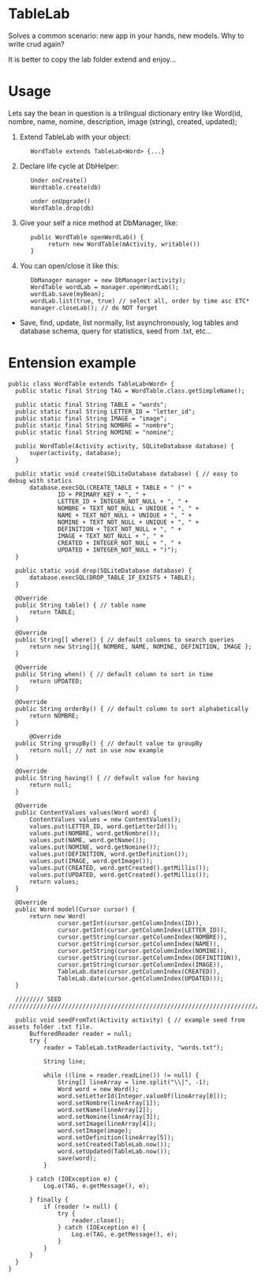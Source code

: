 # TableLab

Solves a common scenario: new app in your hands, new models. Why to write crud again? 

It is better to copy the lab folder extend and enjoy...

# Usage

Lets say the bean in question is a trilingual dictionary entry like Word(id, nombre, name, nomine, description, image (string), created, updated);

1. Extend TableLab with your object: 

          WordTable extends TableLab<Word> {...}
          
2. Declare life cycle at DbHelper: 

          Under onCreate()
          Wordtable.create(db) 
          
          under onUpgrade()
          WordTable.drop(db)

3. Give your self a nice method at DbManager, like: 

          public WordTable openWordLab() {
               return new WordTable(mActivity, writable())
          }


4. You can open/close it like this:

          DbManager manager = new DbManager(activity);
          WordTable wordLab = manager.openWordLab();
          wordLab.save(myBean);
          wordLab.list(true, true) // select all, order by time asc ETC*
          manager.closeLab(); // do NOT forget

* Save, find, update, list normally, list asynchronously, log tables and database schema, query for statistics, seed from .txt, etc...

# Entension example

    public class WordTable extends TableLab<Word> {
      public static final String TAG = WordTable.class.getSimpleName();

      public static final String TABLE = "words";
      public static final String LETTER_ID = "letter_id";
      public static final String IMAGE = "image";
      public static final String NOMBRE = "nombre";
      public static final String NOMINE = "nomine";

      public WordTable(Activity activity, SQLiteDatabase database) {
          super(activity, database);
      }

      public static void create(SQLiteDatabase database) { // easy to debug with statics
          database.execSQL(CREATE_TABLE + TABLE + " (" +
                  ID + PRIMARY_KEY + ", " +
                  LETTER_ID + INTEGER_NOT_NULL + ", " +
                  NOMBRE + TEXT_NOT_NULL + UNIQUE + ", " +
                  NAME + TEXT_NOT_NULL + UNIQUE + ", " +
                  NOMINE + TEXT_NOT_NULL + UNIQUE + ", " +
                  DEFINITION + TEXT_NOT_NULL + ", " +
                  IMAGE + TEXT_NOT_NULL + ", " +
                  CREATED + INTEGER_NOT_NULL + ", " +
                  UPDATED + INTEGER_NOT_NULL + ")");
      }

      public static void drop(SQLiteDatabase database) {
          database.execSQL(DROP_TABLE_IF_EXISTS + TABLE);
      }

      @Override
      public String table() { // table name
          return TABLE;
      }

      @Override
      public String[] where() { // default columns to search queries
          return new String[]{ NOMBRE, NAME, NOMINE, DEFINITION, IMAGE };
      }

      @Override
      public String when() { // default column to sort in time
          return UPDATED;
      }

      @Override
      public String orderBy() { // default column to sort alphabetically
          return NOMBRE;
      }

          @Override
      public String groupBy() { // default value to groupBy
          return null; // not in use now example
      }

      @Override
      public String having() { // default value for having
          return null;
      }

      @Override
      public ContentValues values(Word word) {
          ContentValues values = new ContentValues();
          values.put(LETTER_ID, word.getLetterId());
          values.put(NOMBRE, word.getNombre());
          values.put(NAME, word.getName());
          values.put(NOMINE, word.getNomine());
          values.put(DEFINITION, word.getDefinition());
          values.put(IMAGE, word.getImage());
          values.put(CREATED, word.getCreated().getMillis());
          values.put(UPDATED, word.getCreated().getMillis());
          return values;
      }

      @Override
      public Word model(Cursor cursor) {
          return new Word(
                  cursor.getInt(cursor.getColumnIndex(ID)),
                  cursor.getInt(cursor.getColumnIndex(LETTER_ID)),
                  cursor.getString(cursor.getColumnIndex(NOMBRE)),
                  cursor.getString(cursor.getColumnIndex(NAME)),
                  cursor.getString(cursor.getColumnIndex(NOMINE)),
                  cursor.getString(cursor.getColumnIndex(DEFINITION)),
                  cursor.getString(cursor.getColumnIndex(IMAGE)),
                  TableLab.date(cursor.getColumnIndex(CREATED)),
                  TableLab.date(cursor.getColumnIndex(UPDATED)));
      }

      //////// SEED ///////////////////////////////////////////////////////////////////////////////

      public void seedFromTxt(Activity activity) { // example seed from assets folder .txt file.
          BufferedReader reader = null;
          try {
              reader = TableLab.txtReader(activity, "words.txt");

              String line;

              while ((line = reader.readLine()) != null) {
                  String[] lineArray = line.split("\\|", -1);
                  Word word = new Word();
                  word.setLetterId(Integer.valueOf(lineArray[0]));
                  word.setNombre(lineArray[1]);
                  word.setName(lineArray[2]);
                  word.setNomine(lineArray[3]);
                  word.setImage(lineArray[4]);
                  word.setImage(image);
                  word.setDefinition(lineArray[5]);
                  word.setCreated(TableLab.now());
                  word.setUpdated(TableLab.now());
                  save(word);
              }

          } catch (IOException e) {
              Log.e(TAG, e.getMessage(), e);

          } finally {
              if (reader != null) {
                  try {
                      reader.close();
                  } catch (IOException e) {
                      Log.e(TAG, e.getMessage(), e);
                  }
              }
          }
      }
    }



